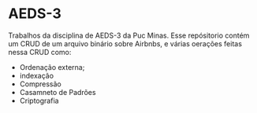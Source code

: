 # AEDS-3
Trabalhos da disciplina de AEDS-3 da Puc Minas.
Esse repósitorio contém um CRUD de um arquivo binário sobre Airbnbs, e várias oerações feitas nessa CRUD como:
- Ordenação externa;
- indexação
- Compressão
- Casamneto de Padrões
- Criptografia
